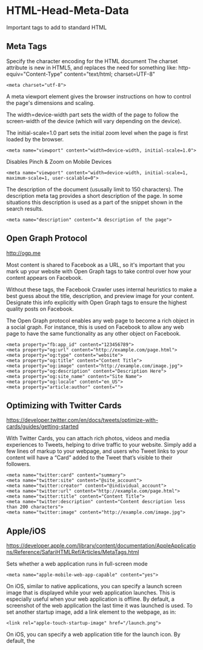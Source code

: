 # HTML-Head-Meta-Data
Important tags to add to standard HTML

## Meta Tags

Specify the character encoding for the HTML document
The charset attribute is new in HTML5, and replaces the need for something like: http-equiv="Content-Type" content="text/html; charset=UTF-8"
```
<meta charset="utf-8">
```


A meta viewport element gives the browser instructions on how to control the page's dimensions and scaling.

The width=device-width part sets the width of the page to follow the screen-width of the device (which will vary depending on the device).

The initial-scale=1.0 part sets the initial zoom level when the page is first loaded by the browser.
```
<meta name="viewport" content="width=device-width, initial-scale=1.0">
```

Disables Pinch & Zoom on Mobile Devices
```
<meta name="viewport" content="width=device-width, initial-scale=1, maximum-scale=1, user-scalable=0">
```


The description of the document (ususally limit to 150 characters). The description meta tag provides a short description of the page. In some situations this description is used as a part of the snippet shown in the search results.
```
<meta name="description" content="A description of the page">
```

## Open Graph Protocol 
http://ogp.me

Most content is shared to Facebook as a URL, so it's important that you mark up your website with Open Graph tags to take control over how your content appears on Facebook.

Without these tags, the Facebook Crawler uses internal heuristics to make a best guess about the title, description, and preview image for your content. Designate this info explicitly with Open Graph tags to ensure the highest quality posts on Facebook.

The Open Graph protocol enables any web page to become a rich object in a social graph. For instance, this is used on Facebook to allow any web page to have the same functionality as any other object on Facebook.
```
<meta property="fb:app_id" content="123456789">
<meta property="og:url" content="http://example.com/page.html">
<meta property="og:type" content="website">
<meta property="og:title" content="Content Title">
<meta property="og:image" content="http://example.com/image.jpg">
<meta property="og:description" content="Description Here">
<meta property="og:site_name" content="Site Name">
<meta property="og:locale" content="en_US">
<meta property="article:author" content="">
```

## Optimizing with Twitter Cards 

https://developer.twitter.com/en/docs/tweets/optimize-with-cards/guides/getting-started

With Twitter Cards, you can attach rich photos, videos and media experiences to Tweets, helping to drive traffic to your website. Simply add a few lines of markup to your webpage, and users who Tweet links to your content will have a “Card” added to the Tweet that’s visible to their followers.

```
<meta name="twitter:card" content="summary">
<meta name="twitter:site" content="@site_account">
<meta name="twitter:creator" content="@individual_account">
<meta name="twitter:url" content="http://example.com/page.html">
<meta name="twitter:title" content="Content Title">
<meta name="twitter:description" content="Content description less than 200 characters">
<meta name="twitter:image" content="http://example.com/image.jpg">
```

## Apple/iOS 

https://developer.apple.com/library/content/documentation/AppleApplications/Reference/SafariHTMLRef/Articles/MetaTags.html

Sets whether a web application runs in full-screen mode

```
<meta name="apple-mobile-web-app-capable" content="yes">
```

On iOS, similar to native applications, you can specify a launch screen image that is displayed while your web application launches. This is especially useful when your web application is offline. By default, a screenshot of the web application the last time it was launched is used. To set another startup image, add a link element to the webpage, as in:

```
<link rel="apple-touch-startup-image" href="/launch.png">
```

On iOS, you can specify a web application title for the launch icon. By default, the <title> tag is used. To set a different title, add a meta tag to the webpage, as in:

```
<meta name="apple-mobile-web-app-title" content="AppTitle">
```

Enable standalone (full-screen) mode
```
<meta name="apple-mobile-web-app-capable" content="yes">
```

Status bar appearance (has no effect unless standalone mode is enabled) 
```
<meta name="apple-mobile-web-app-status-bar-style" content="black">
```

If you want to disable the automatic detection and formatting of possible phone numbers in Safari on iOS, use:
```
<meta name="format-detection" content="telephone=no">
```


## Android

Android Chrome, FireFox and Opera theme color. Currently, the theme-color meta extension is supported by Chrome 39+ for Android Lollipop. The content attribute extension can take any valid CSS color.
```
<meta name="theme-color" content="#E64545">
```

Allow app shortcut on Home Screen
```
<meta name="mobile-web-app-capable" content="yes">
```


## Microsoft Internet Explorer
Internet Explorer 8/9/10 support document compatibility modes that affect the way webpages are interpreted and displayed. Because of this, even if your site's visitor is using, let's say, Internet Explorer 9, it's possible that IE will not use the latest rendering engine, and instead, decide to render your page using the Internet Explorer 5.5 rendering engine.
```
<meta http-equiv="x-ua-compatible" content="ie=edge">
```
This will force Internet Explorer 8/9/10 to render the webpage in the highest available mode in the various cases when it may not, and therefore, ensure that anyone browsing your site is treated to the best possible user experience that browser can offer.


## Miscellaneous

If you want to disable the translation prompt in Chrome or block Google Translate from translating your web page, use:
```
<meta name="google" value="notranslate">
```



## Modern HTML5 Head Boilerplate 
```
<!doctype html>
<html lang="en">
<head>

  <meta charset="utf-8">
  <meta name="viewport" content="width=device-width, initial-scale=1, shrink-to-fit=no">

  <title>The HTML5 Herald</title>
  
  <meta name="description" content="The HTML5 Head Boilerplate template">
  <meta name="author" content="John Uberbacher">
  <meta http-equiv="x-ua-compatible" content="ie=edge">
  
  <link rel="stylesheet" href="css/style.css">
  <link rel="stylesheet" href="css/style2.css">
  <link rel="stylesheet" href="css/style3.css">
  
  <meta name="theme-color" content="#0065a5">
  <meta name="apple-mobile-web-app-capable" content="yes">
  <meta name="apple-mobile-web-app-capable" content="yes">
  
</head>
```
